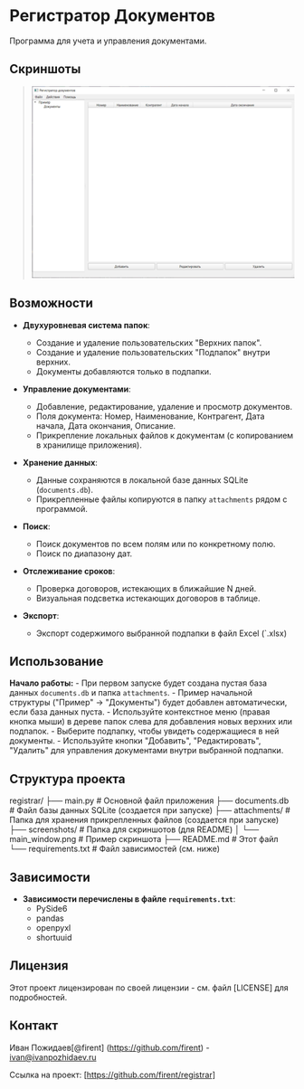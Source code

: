 # Регистратор Документов

Программа для учета и управления документами.

## Скриншоты

> ![Главное окно приложения](screenshots/registrator.png)

## Возможности

- **Двухуровневая система папок**:
  - Создание и удаление пользовательских "Верхних папок".
  - Создание и удаление пользовательских "Подпапок" внутри верхних.
  - Документы добавляются только в подпапки.
  
- **Управление документами**:
  - Добавление, редактирование, удаление и просмотр документов.
  - Поля документа: Номер, Наименование, Контрагент, Дата начала, Дата окончания, Описание.
  - Прикрепление локальных файлов к документам (с копированием в хранилище приложения).

- **Хранение данных**:
  - Данные сохраняются в локальной базе данных SQLite (`documents.db`).
  - Прикрепленные файлы копируются в папку `attachments` рядом с программой.

- **Поиск**:
  - Поиск документов по всем полям или по конкретному полю.
  - Поиск по диапазону дат.

- **Отслеживание сроков**:
  - Проверка договоров, истекающих в ближайшие N дней.
  - Визуальная подсветка истекающих договоров в таблице.

- **Экспорт**:
  - Экспорт содержимого выбранной подпапки в файл Excel (`.xlsx)

## Использование

**Начало работы:**
    - При первом запуске будет создана пустая база данных `documents.db` и папка `attachments`.
    - Пример начальной структуры ("Пример" -> "Документы") будет добавлен автоматически, если база данных пуста.
    - Используйте контекстное меню (правая кнопка мыши) в дереве папок слева для добавления новых верхних или подпапок.
    - Выберите подпапку, чтобы увидеть содержащиеся в ней документы.
    - Используйте кнопки "Добавить", "Редактировать", "Удалить" для управления документами внутри выбранной подпапки.

## Структура проекта

registrar/
├── main.py # Основной файл приложения
├── documents.db # Файл базы данных SQLite (создается при запуске)
├── attachments/ # Папка для хранения прикрепленных файлов (создается при запуске)
├── screenshots/ # Папка для скриншотов (для README)
│ └── main_window.png # Пример скриншота
├── README.md # Этот файл
└── requirements.txt # Файл зависимостей (см. ниже)

## Зависимости

- **Зависимости перечислены в файле `requirements.txt`**:
  - PySide6
  - pandas
  - openpyxl
  - shortuuid

## Лицензия

Этот проект лицензирован по своей лицензии - см. файл [LICENSE] для подробностей.

## Контакт

Иван Пожидаев[@firent] (<https://github.com/firent>) - <ivan@ivanpozhidaev.ru>

Ссылка на проект: [https://github.com/firent/registrar]
